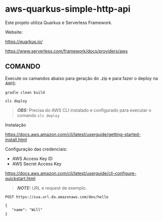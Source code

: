 # aws-quarkus-simple-http-api

Este projeto utiliza Quarkus e Serverless Framework.

Website:

https://quarkus.io/

https://www.serverless.com/framework/docs/providers/aws


## COMANDO

Execute os camandos abaixo para geração do .zip e para fazer o deploy na AWS:
```shell script
gradle clean build

sls deploy
```

> **_OBS:_** Precisa do AWS CLI instalado e configurado para executar o comando `sls deploy`

Instalação

https://docs.aws.amazon.com/cli/latest/userguide/getting-started-install.html

Configuração das credenciais: 
   - AWS Access Key ID
   - AWS Secret Access Key

https://docs.aws.amazon.com/cli/latest/userguide/cli-configure-quickstart.html


> **_NOTE:_**  URL e request de exemplo.

```
POST https://sua.url.da.amazonaws.com/dev/hello

{
   "name": "Will"
}
```
